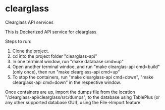 # clearglass

Clearglass API services

This is Dockerized API service for clearglass.

Steps to run:

1. Clone the project.
2. cd into the project folder "clearglass-api"
3. In one terminal window, run "make database cmd=up"
4. Open another terminal windoe, and run "make clearglas-api cmd=build" (only once), then run "make clearglass-api cmd=up"
5. To stop the containers, run "make clearglass-api cmd=down", "make clearglass-api cmd=down" in the respective window.

Once containers are up, import the dumps file from the location "/clearglass-api/clearglass/src/dumps", to the database using TablePlus (or any other supported database GUI), using the File->Import feature.  

